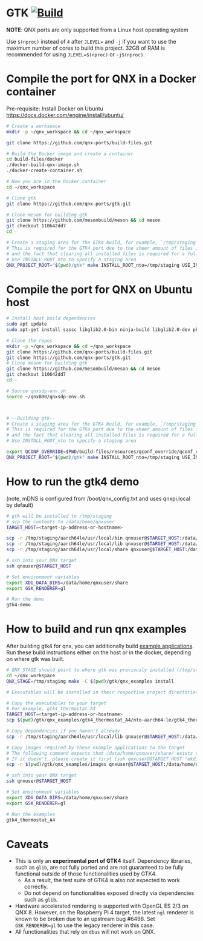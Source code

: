 # GTK [![Build](https://github.com/qnx-ports/build-files/actions/workflows/gtk.yml/badge.svg)](https://github.com/qnx-ports/build-files/actions/workflows/gtk.yml)

**NOTE**: QNX ports are only supported from a Linux host operating system

Use `$(nproc)` instead of `4` after `JLEVEL=` and `-j` if you want to use the maximum number of cores to build this project.
32GB of RAM is recommended for using `JLEVEL=$(nproc)` or `-j$(nproc)`.

# Compile the port for QNX in a Docker container

Pre-requisite: Install Docker on Ubuntu https://docs.docker.com/engine/install/ubuntu/
```bash
# Create a workspace
mkdir -p ~/qnx_workspace && cd ~/qnx_workspace

git clone https://github.com/qnx-ports/build-files.git

# Build the Docker image and create a container
cd build-files/docker
./docker-build-qnx-image.sh
./docker-create-container.sh

# Now you are in the Docker container
cd ~/qnx_workspace

# Clone gtk
git clone https://github.com/qnx-ports/gtk.git

# Clone meson for building gtk
git clone https://github.com/mesonbuild/meson && cd meson
git checkout 110642dd7
cd -

# Create a staging area for the GTK4 build, for example, `/tmp/staging`
# This is required for the GTK4 port due to the sheer amount of files it installs,
# and the fact that clearing all installed files is required for a fully clean build of GTK4.
# Use INSTALL_ROOT_nto to specify a staging area
QNX_PROJECT_ROOT="$(pwd)/gtk" make INSTALL_ROOT_nto=/tmp/staging USE_INSTALL_ROOT=true -C build-files/ports/gtk JLEVEL=$(nproc) install
```

# Compile the port for QNX on Ubuntu host
```bash
# Install host build dependencies
sudo apt update
sudo apt-get install sassc libglib2.0-bin ninja-build libglib2.0-dev pkg-config

# Clone the repos
mkdir -p ~/qnx_workspace && cd ~/qnx_workspace
git clone https://github.com/qnx-ports/build-files.git
git clone https://github.com/qnx-ports/gtk.git
# Clone meson for building gtk
git clone https://github.com/mesonbuild/meson && cd meson
git checkout 110642dd7
cd -

# Source qnxsdp-env.sh
source ~/qnx800/qnxsdp-env.sh



# --Building gtk--
# Create a staging area for the GTK4 build, for example, `/tmp/staging`
# This is required for the GTK4 port due to the sheer amount of files it installs,
# and the fact that clearing all installed files is required for a fully clean build of GTK4.
# Use INSTALL_ROOT_nto to specify a staging area

export QCONF_OVERRIDE=$PWD/build-files/resources/qconf_override/qconf_override.mk
QNX_PROJECT_ROOT="$(pwd)/gtk" make INSTALL_ROOT_nto=/tmp/staging USE_INSTALL_ROOT=true -C build-files/ports/gtk JLEVEL=$(nproc) install
```

# How to run the gtk4 demo

(note, mDNS is configured from /boot/qnx_config.txt and uses qnxpi.local by
default)
```bash
# gtk will be installed to /tmp/staging
# scp the contents to /data/home/qnxuser
TARGET_HOST=<target-ip-address-or-hostname>

scp -r /tmp/staging/aarch64le/usr/local/bin qnxuser@$TARGET_HOST:/data/home/qnxuser
scp -r /tmp/staging/aarch64le/usr/local/lib qnxuser@$TARGET_HOST:/data/home/qnxuser
scp -r /tmp/staging/aarch64le/usr/local/share qnxuser@$TARGET_HOST:/data/home/qnxuser

# ssh into your QNX target
ssh qnxuser@$TARGET_HOST

# Set environment variables
export XDG_DATA_DIRS=/data/home/qnxuser/share
export GSK_RENDERER=gl

# Run the demo
gtk4-demo
```

# How to build and run qnx examples
After building gtk4 for qnx, you can additionally build [example applications](https://github.com/qnx-ports/gtk/tree/qnx_4.8.3/qnx_examples).
Run these build instructions either on the host or in the docker, depending on where gtk was built.
```bash
# QNX_STAGE should point to where gtk was previously installed (/tmp/staging/ in this case)
cd ~/qnx_workspace
QNX_STAGE=/tmp/staging make -C $(pwd)/gtk/qnx_examples install

# Executables will be installed in their respective project directories in /qnx_examples

# Copy the executables to your target
# For example, gtk4_thermostat_A4
TARGET_HOST=<target-ip-address-or-hostname>
scp $(pwd)/gtk/qnx_examples/gtk4_thermostat_A4/nto-aarch64-le/gtk4_thermostat_A4 qnxuser@$TARGET_HOST:/data/home/qnxuser/bin

# Copy dependencies if you haven't already
scp -r /tmp/staging/aarch64le/usr/local/lib qnxuser@$TARGET_HOST:/data/home/qnxuser

# Copy images required by these example applications to the target
# The following command expects that /data/home/qnxuser/share/ exists on the target
# If it doesn't, please create it first (ssh qnxuser@$TARGET_HOST "mkdir -p ~/share")
scp -r $(pwd)/gtk/qnx_examples/images qnxuser@$TARGET_HOST:/data/home/qnxuser/share/images

# ssh into your QNX target
ssh qnxuser@$TARGET_HOST

# Set environment variables
export XDG_DATA_DIRS=/data/home/qnxuser/share
export GSK_RENDERER=gl

# Run the examples
gtk4_thermostat_A4
```

# Caveats
- This is only an **experimental port of GTK4** itself. Dependency libraries, such as `glib`, are not fully ported and are not guaranteed to be fully functional outside of those functionalities used by GTK4.
  - As a result, the test suite of GTK4 is also not expected to work correctly.
  - Do not depend on functionalities exposed directly via dependencies such as `glib`.
- Hardware accelerated rendering is supported with OpenGL ES 2/3 on QNX 8. However, on the Raspberry Pi 4 target, the latest `ngl` renderer is known to be broken due to an upstream bug #6498. Set `GSK_RENDERER=gl` to use the legacy renderer in this case.
- All functionalities that rely on `dbus` will not work on QNX.
